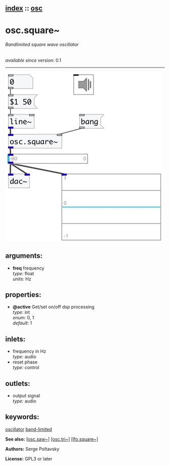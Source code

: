 [index](index.html) :: [osc](category_osc.html)
---

# osc.square~

###### Bandlimited square wave oscillator

*available since version:* 0.1

---




[![example](../examples/img/osc.square~.jpg)](../examples/pd/osc.square~.pd)



## arguments:

* **freq**
frequency<br>
_type:_ float<br>
_units:_ Hz<br>





## properties:

* **@active** 
Get/set on/off dsp processing<br>
_type:_ int<br>
_enum:_ 0, 1<br>
_default:_ 1<br>



## inlets:

* frequency in Hz<br>
_type:_ audio
* reset phase<br>
_type:_ control



## outlets:

* output signal<br>
_type:_ audio



## keywords:

[oscillator](keywords/oscillator.html)
[band-limited](keywords/band-limited.html)



**See also:**
[\[osc.saw~\]](osc.saw~.html)
[\[osc.tri~\]](osc.tri~.html)
[\[lfo.square~\]](lfo.square~.html)




**Authors:** Serge Poltavsky




**License:** GPL3 or later





